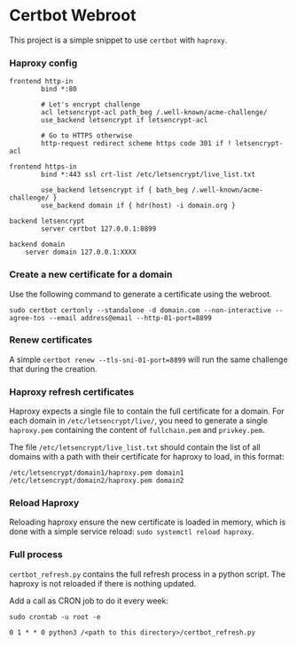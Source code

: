 # Certbot Webroot

This project is a simple snippet to use ```certbot``` with ```haproxy```.

### Haproxy config

```
frontend http-in
        bind *:80

        # Let's encrypt challenge
        acl letsencrypt-acl path_beg /.well-known/acme-challenge/
        use_backend letsencrypt if letsencrypt-acl

        # Go to HTTPS otherwise
        http-request redirect scheme https code 301 if ! letsencrypt-acl

frontend https-in
        bind *:443 ssl crt-list /etc/letsencrypt/live_list.txt

        use_backend letsencrypt if { bath_beg /.well-known/acme-challenge/ }
        use_backend domain if { hdr(host) -i domain.org }

backend letsencrypt
        server certbot 127.0.0.1:8899

backend domain
	server domain 127.0.0.1:XXXX
```

### Create a new certificate for a domain

Use the following command to generate a certificate using the webroot.

```sudo certbot certonly --standalone -d domain.com --non-interactive --agree-tos --email address@email --http-01-port=8899```

### Renew certificates

A simple ``certbot renew --tls-sni-01-port=8899`` will run the same challenge that during the creation.
 
### Haproxy refresh certificates

Haproxy expects a single file to contain the full certificate for a domain. For each domain in ``/etc/letsencrypt/live/``, you need to generate a single ``haproxy.pem`` containing the content of ``fullchain.pem`` and ``privkey.pem``.  

The file ``/etc/letsencrypt/live_list.txt`` should contain the list of all domains with a path with their certificate for haproxy to load, in this format:
```
/etc/letsencrypt/domain1/haproxy.pem domain1
/etc/letsencrypt/domain2/haproxy.pem domain2
```

### Reload Haproxy

Reloading haproxy ensure the new certificate is loaded in memory, which is done with a simple service reload: ``sudo systemctl reload haproxy``.

### Full process

``certbot_refresh.py`` contains the full refresh process in a python script. The haproxy is not reloaded if there is nothing updated.

Add a call as CRON job to do it every week:

``sudo crontab -u root -e``

``0 1 * * 0 python3 /<path to this directory>/certbot_refresh.py``
